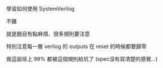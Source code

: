 學習如何使用 SystemVerilog

不難

就是題目有點麻煩、很多規則要注意

特別注意每一層 verilog 的 outputs 在 reset 的時候都要歸零

我這屆班上 99% 都被這個規則給坑了 (spec沒有寫清楚的感覺...)
